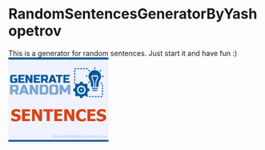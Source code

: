 # RandomSentencesGeneratorByYashopetrov

This is a generator for random sentences. Just start it and have fun :)
<img alt="Image" width="200px" src="Images/random-sentence-generator.jpg" />
